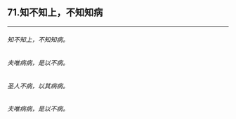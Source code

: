 ## 71.知不知上，不知知病
---


###### 知不知上，不知知病。

###### 夫唯病病，是以不病。

###### 圣人不病，以其病病。

###### 夫唯病病，是以不病。

###### 

